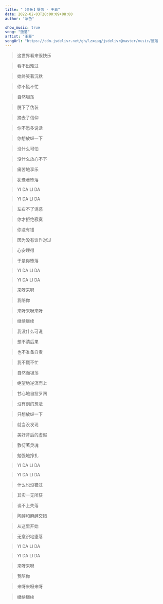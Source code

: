 ```yaml
---
title: "【音乐】墮落 - 王菲"
date: 2022-02-03T20:00:09+08:00
author: "糸色"

show_music: true
song: "墮落"
artist: "王菲"
songUrl: "https://cdn.jsdelivr.net/gh/lzxqaq/jsdelivr@master/music/堕落-王菲.mp3"
---
```


> 这世界看来很快乐

> 看不出难过

> 始终笑著沉默

> 你不慌不忙

> 自然坦荡

> 脱下了伪装

> 摘去了信仰

> 你不愿多说话

> 你想放纵一下

> 没什么可怕

> 没什么放心不下

> 痛苦地享乐

> 犹豫著堕落

> YI DA LI DA

> YI DA LI DA

> 左右不了诱惑

> 你才拒绝寂寞

> 你没有错

> 因为没有谁作对过

> 心安理得

> 于是你堕落

> YI DA LI DA

> YI DA LI DA

> 来呀来呀

> 我陪你

> 来呀来呀来呀

> 继续继续

> 我没什么可说

> 想不清后果

> 也不准备自责

> 我不慌不忙

> 自然而坦荡

> 绝望地逆流而上

> 甘心地自投罗网

> 没有别的想法

> 只想放纵一下

> 就当没发现

> 美好背后的虚假

> 敷衍著灵魂

> 勉强地挣扎

> YI DA LI DA

> YI DA LI DA

> 什么也没错过

> 其实一无所获

> 谈不上失落

> 陶醉和麻醉交错

> 从这里开始

> 无意识地堕落

> YI DA LI DA

> YI DA LI DA

> 来呀来呀

> 我陪你

> 来呀来呀来呀

> 继续继续